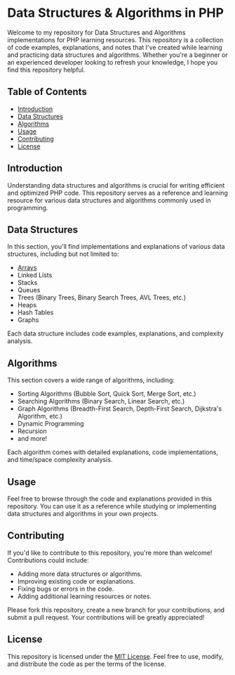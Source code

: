 # Data Structures &amp; Algorithms in PHP

Welcome to my repository for Data Structures and Algorithms implementations for PHP learning resources. This repository is a collection of code examples, explanations, and notes that I've created while learning and practicing data structures and algorithms. Whether you're a beginner or an experienced developer looking to refresh your knowledge, I hope you find this repository helpful.

## Table of Contents

- [Introduction](#introduction)
- [Data Structures](#data-structures)
- [Algorithms](#algorithms)
- [Usage](#usage)
- [Contributing](#contributing)
- [License](#license)

## Introduction

Understanding data structures and algorithms is crucial for writing efficient and optimized PHP code. This repository serves as a reference and learning resource for various data structures and algorithms commonly used in programming.

## Data Structures

In this section, you'll find implementations and explanations of various data structures, including but not limited to:

- [Arrays](https://github.com/mranidev/DSA_PHP/blob/main/ARRAYS.md)
- Linked Lists
- Stacks
- Queues
- Trees (Binary Trees, Binary Search Trees, AVL Trees, etc.)
- Heaps
- Hash Tables
- Graphs

Each data structure includes code examples, explanations, and complexity analysis.

## Algorithms

This section covers a wide range of algorithms, including:

- Sorting Algorithms (Bubble Sort, Quick Sort, Merge Sort, etc.)
- Searching Algorithms (Binary Search, Linear Search, etc.)
- Graph Algorithms (Breadth-First Search, Depth-First Search, Dijkstra's Algorithm, etc.)
- Dynamic Programming
- Recursion
- and more!

Each algorithm comes with detailed explanations, code implementations, and time/space complexity analysis.

## Usage

Feel free to browse through the code and explanations provided in this repository. You can use it as a reference while studying or implementing data structures and algorithms in your own projects.

## Contributing

If you'd like to contribute to this repository, you're more than welcome! Contributions could include:

- Adding more data structures or algorithms.
- Improving existing code or explanations.
- Fixing bugs or errors in the code.
- Adding additional learning resources or notes.

Please fork this repository, create a new branch for your contributions, and submit a pull request. Your contributions will be greatly appreciated!

## License

This repository is licensed under the [MIT License](LICENSE). Feel free to use, modify, and distribute the code as per the terms of the license.

